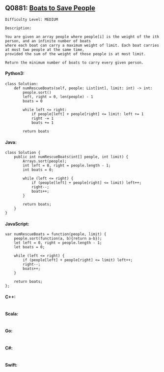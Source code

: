 ## Q0881: [Boats to Save People](https://leetcode.com/problems/boats-to-save-people/)

```
Difficulty Level: MEDIUM
```

```
Description:

You are given an array people where people[i] is the weight of the ith person, and an infinite number of boats
where each boat can carry a maximum weight of limit. Each boat carries at most two people at the same time,
provided the sum of the weight of those people is at most limit.

Return the minimum number of boats to carry every given person.
```

#### Python3:

```
class Solution:
    def numRescueBoats(self, people: List[int], limit: int) -> int:
        people.sort()
        left, right = 0, len(people) - 1
        boats = 0

        while left <= right:
            if people[left] + people[right] <= limit: left += 1
            right -= 1
            boats += 1
            
        return boats
```

#### Java:

```
class Solution {
    public int numRescueBoats(int[] people, int limit) {
        Arrays.sort(people);
        int left = 0, right = people.length - 1;
        int boats = 0;

        while (left <= right) {
            if (people[left] + people[right] <= limit) left++;
            right--;
            boats++;
        }
        
        return boats;
    }
}
```

#### JavaScript:

```
var numRescueBoats = function(people, limit) {
    people.sort(function(a, b){return a-b});
    let left = 0, right = people.length - 1;
    let boats = 0;

    while (left <= right) {
        if (people[left] + people[right] <= limit) left++;
        right--;
        boats++;
    }
        
    return boats;
};
```

#### C++:

```

```

#### Scala:

```

```

#### Go:

```

```

#### C#:

```

```

#### Swift:

```

```